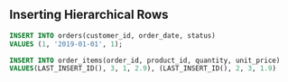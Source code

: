 ## Inserting Hierarchical Rows

```sql
INSERT INTO orders(customer_id, order_date, status)
VALUES (1, '2019-01-01', 1);

INSERT INTO order_items(order_id, product_id, quantity, unit_price)
VALUES(LAST_INSERT_ID(), 3, 1, 2.9), (LAST_INSERT_ID(), 2, 3, 1.9)
```

